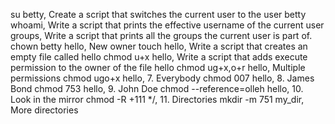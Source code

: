 su betty, Create a script that switches the current user to the user betty
whoami, Write a script that prints the effective username of the current user
groups, Write a script that prints all the groups the current user is part of.
chown betty hello, New owner
touch hello, Write a script that creates an empty file called hello
chmod u+x hello, Write a script that adds execute permission to the owner of the file hello
chmod ug+x,o+r hello, Multiple permissions
chmod ugo+x hello, 7. Everybody
chmod 007 hello, 8. James Bond
chmod 753 hello, 9. John Doe
chmod --reference=olleh hello, 10. Look in the mirror
chmod -R +111 */, 11. Directories
mkdir -m 751 my_dir, More directories
